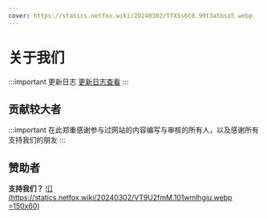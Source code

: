 ```yaml
---
cover: https://statics.netfox.wiki/20240302/TfXSs6C8.99t3atbso5.webp
---
```


# 关于我们

:::important 更新日志
[更新日志查看](https://github.com/NetFoxWiki/MW-MWT-DOCS/commits/gh-page/)
:::

## 贡献较大者

<InfoCard name="洛溪_咕咕" showAvatar="true" who="网狐社" title="开发、编写、美术" description="" avatarlink="https://q.qlogo.cn/headimg_dl?dst_uin=2647130977&spec=640&img_type=jpg"/>

<InfoCard name="Meteor" showAvatar="true" who="网狐社" title="编写、美术" description="" avatarlink="https://q.qlogo.cn/headimg_dl?dst_uin=1745778691&spec=640&img_type=jpg"/>

<InfoCard name="萨卡班偷笑鱼" showAvatar="true" who="网狐社" title="编写" description="" avatarlink="https://q.qlogo.cn/headimg_dl?dst_uin=3552218786&spec=640&img_type=jpg"/>

<InfoCard name="威林" showAvatar="true" who="贡献者" title="编写" description="" avatarlink="https://q.qlogo.cn/headimg_dl?dst_uin=3396069878&spec=640&img_type=jpg"/>

:::important 在此郑重感谢参与过网站的内容编写与审核的所有人，以及感谢所有支持我们的朋友
:::

## 赞助者

**支持我们？**
[![](https://statics.netfox.wiki/20240302/VT9U2fmM.101wmlhgiu.webp =150x60)](https://afdian.net/order/create?plan_id=2bf62f5ebc1811ed9c3f5254001e7c00&product_type=0&month=1)

<InfoCard name="琉璃" showAvatar="true" who="赞助者" title="来自爱发电" description="" avatarlink="https://pic1.afdiancdn.com/default/avatar/avatar-purple.png"/>

<InfoCard name="ZEEKR" showAvatar="true" who="赞助者" title="来自爱发电" description="" avatarlink="https://pic1.afdiancdn.com/default/avatar/avatar-purple.png"/>

<InfoCard name="Legosi" showAvatar="true" who="赞助者" title="来自爱发电" description="" avatarlink="https://pic1.afdiancdn.com/default/avatar/avatar-purple.png"/>

<InfoCard name="小鹿芃芃" showAvatar="true" who="赞助者" title="来自爱发电" description="" avatarlink="https://pic1.afdiancdn.com/default/avatar/avatar-purple.png"/>
